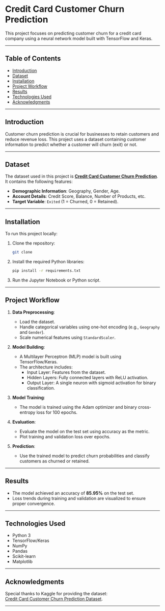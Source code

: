 # **Credit Card Customer Churn Prediction**

This project focuses on predicting customer churn for a credit card company using a neural network model built with TensorFlow and Keras.

---

## **Table of Contents**
- [Introduction](#introduction)
- [Dataset](#dataset)
- [Installation](#installation)
- [Project Workflow](#project-workflow)
- [Results](#results)
- [Technologies Used](#technologies-used)
- [Acknowledgments](#acknowledgments)

---

## **Introduction**
Customer churn prediction is crucial for businesses to retain customers and reduce revenue loss. This project uses a dataset containing customer information to predict whether a customer will churn (exit) or not.

---

## **Dataset**
The dataset used in this project is **[Credit Card Customer Churn Prediction](https://www.kaggle.com/rjmanoj/credit-card-customer-churn-prediction)**. It contains the following features:
- **Demographic Information**: Geography, Gender, Age.
- **Account Details**: Credit Score, Balance, Number of Products, etc.
- **Target Variable**: `Exited` (1 = Churned, 0 = Retained).

---

## **Installation**
To run this project locally:
1. Clone the repository:
   ```bash
   git clone 
   ```
2. Install the required Python libraries:
   ```bash
   pip install -r requirements.txt
   ```
3. Run the Jupyter Notebook or Python script.

---

## **Project Workflow**
1. **Data Preprocessing**:
   - Load the dataset.
   - Handle categorical variables using one-hot encoding (e.g., `Geography` and `Gender`).
   - Scale numerical features using `StandardScaler`.

2. **Model Building**:
   - A Multilayer Perceptron (MLP) model is built using TensorFlow/Keras.
   - The architecture includes:
     - Input Layer: Features from the dataset.
     - Hidden Layers: Fully connected layers with ReLU activation.
     - Output Layer: A single neuron with sigmoid activation for binary classification.

3. **Model Training**:
   - The model is trained using the Adam optimizer and binary cross-entropy loss for 100 epochs.

4. **Evaluation**:
   - Evaluate the model on the test set using accuracy as the metric.
   - Plot training and validation loss over epochs.

5. **Prediction**:
   - Use the trained model to predict churn probabilities and classify customers as churned or retained.

---

## **Results**
- The model achieved an accuracy of **85.95%** on the test set.
- Loss trends during training and validation are visualized to ensure proper convergence.

---

## **Technologies Used**
- Python 3
- TensorFlow/Keras
- NumPy
- Pandas
- Scikit-learn
- Matplotlib

---

## **Acknowledgments**
Special thanks to Kaggle for providing the dataset:  
[Credit Card Customer Churn Prediction Dataset](https://www.kaggle.com/rjmanoj/credit-card-customer-churn-prediction).

---
